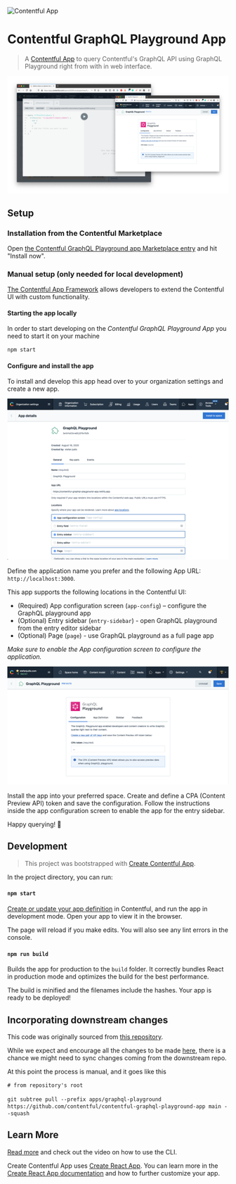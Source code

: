 ![Contentful App](https://img.shields.io/badge/Contentful-App-blue)

# Contentful GraphQL Playground App

> A [Contentful App](https://www.contentful.com/developers/docs/extensibility/app-framework/) to query Contentful's GraphQL API using GraphQL Playground right from with in web interface.

![Screenshot of GraphQL playground inside of the Contentful UI](./screenshot.png)

## Setup

### Installation from the Contentful Marketplace

Open [the Contentful GraphQL Playground app Marketplace entry](https://www.contentful.com/marketplace/app/graphql-playground/) and hit "Install now".

### Manual setup (only needed for local development)

[The Contentful App Framework](https://www.contentful.com/developers/docs/extensibility/app-framework/) allows developers to extend the Contentful UI with custom functionality.

#### Starting the app locally

In order to start developing on the _Contentful GraphQL Playground App_ you need to start it on your machine

```sh
npm start
```
#### Configure and install the app

To install and develop this app head over to your organization settings and create a new app.

![Installation dialog](./docs/installation.png)

Define the application name you prefer and the following App URL: `http://localhost:3000`.

This app supports the following locations in the Contentful UI:

- (Required) App configuration screen (`app-config`) – configure the GraphQL playground app
- (Optional) Entry sidebar (`entry-sidebar`) - open GraphQL playground from the entry editor sidebar
- (Optional) Page (`page`) - use GraphQL playground as a full page app

_Make sure to enable the App configuration screen to configure the application._

![App configuration dialog](./docs/app-config.png)

Install the app into your preferred space. Create and define a CPA (Content Preview API) token and save the configuration. Follow the instructions inside the app configuration screen to enable the app for the entry sidebar.

Happy querying! 👋

## Development

> This project was bootstrapped with [Create Contentful App](https://github.com/contentful/create-contentful-app).

In the project directory, you can run:

#### `npm start`

[Create or update your app definition](#configure-and-install-the-app) in Contentful, and run the app in development mode.
Open your app to view it in the browser.

The page will reload if you make edits.
You will also see any lint errors in the console.

#### `npm run build`

Builds the app for production to the `build` folder.
It correctly bundles React in production mode and optimizes the build for the best performance.

The build is minified and the filenames include the hashes.
Your app is ready to be deployed!

## Incorporating downstream changes

This code was originally sourced from [this repository](https://github.com/contentful/contentful-graphql-playground-app).

While we expect and encourage all the changes to be made [here](https://github.com/contentful/apps), there is a chance 
we might need to sync changes coming from the downstream repo.

At this point the process is manual, and it goes like this

```shell
# from repository's root

git subtree pull --prefix apps/graphql-playground https://github.com/contentful/contentful-graphql-playground-app main --squash
```

## Learn More

[Read more](https://www.contentful.com/developers/docs/extensibility/app-framework/create-contentful-app/) and check out the video on how to use the CLI.

Create Contentful App uses [Create React App](https://create-react-app.dev/). You can learn more in the [Create React App documentation](https://facebook.github.io/create-react-app/docs/getting-started) and how to further customize your app.

